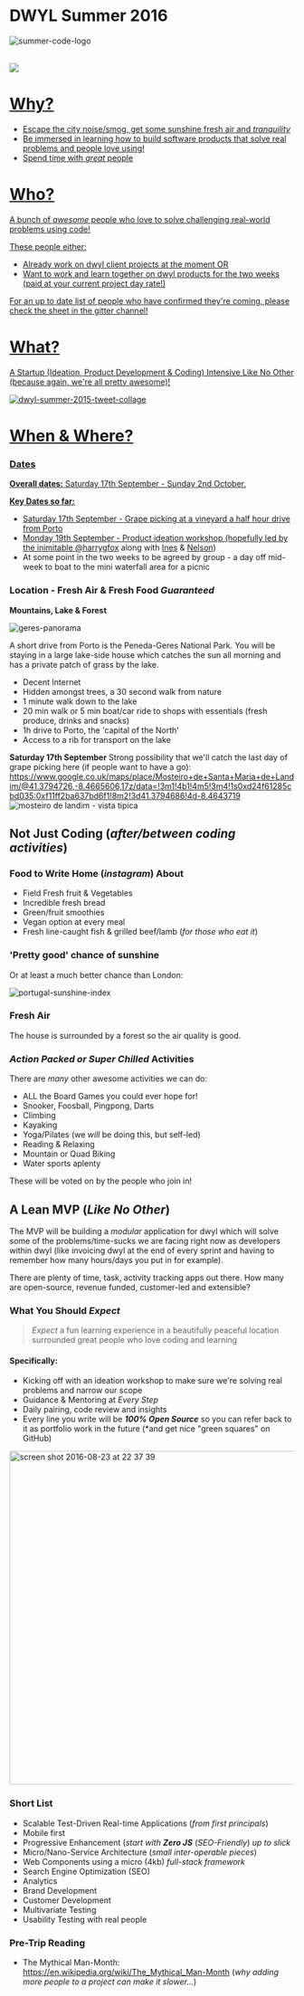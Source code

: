 # DWYL Summer 2016

![summer-code-logo](https://cloud.githubusercontent.com/assets/194400/17839685/7952017e-67e7-11e6-9d86-d66db0e34856.png)

<br/>
<a style="display:inline" href="https://gitter.im/dwyl/summer2016"><img src="https://img.shields.io/badge/dwyl-summer2016-green.svg">
<br/>


# Why?

+ Escape the city noise/smog, get some sunshine fresh air and *tranquility*
+ Be immersed in learning how to build software products that solve real problems and people love using!
+ Spend time with *great* people

# Who?

A bunch of *awesome* people who love to solve challenging real-world problems using code!

These people either:
+ Already work on dwyl client projects at the moment   OR
+ Want to work and learn together on dwyl products for the two weeks (paid at your current project day rate!)

For an up to date list of people who have confirmed they're coming, please check the sheet in the gitter channel!

# What?

A Startup (Ideation, Product Development & Coding) Intensive Like No Other (because again, we're all pretty awesome)!

![dwyl-summer-2015-tweet-collage](https://cloud.githubusercontent.com/assets/4185328/17987260/e75860d2-6b16-11e6-9817-134d47007806.jpg)


# When & Where?

### Dates

**Overall dates:** Saturday 17th September - Sunday 2nd October.

**Key Dates so far:**
+ Saturday 17th September - Grape picking at a vineyard a half hour drive from Porto
+ Monday 19th September - Product ideation workshop (hopefully led by the inimitable [@harrygfox](http://www.github.com/harrygfox) along with [Ines](http://www.twitter.com/iteles) & [Nelson](http://www.github.com/nelsonic))
+ At some point in the two weeks to be agreed by group - a day off mid-week to boat to the mini waterfall area for a picnic

### Location - Fresh Air & Fresh Food *Guaranteed*

**Mountains, Lake & Forest**

![geres-panorama](https://cloud.githubusercontent.com/assets/194400/8037829/f4ad88f2-0df7-11e5-8590-092cf12a0c0f.png)

A short drive from Porto is the Peneda-Geres National Park.
You will be staying in a large lake-side house which catches the sun all morning and has a private patch of grass by the lake.

+ Decent Internet
+ Hidden amongst trees, a 30 second walk from nature
+ 1 minute walk down to the lake
+ 20 min walk or 5 min boat/car ride to shops with essentials (fresh produce, drinks and snacks)
+ 1h drive to Porto, the 'capital of the North'
+ Access to a rib for transport on the lake

**Saturday 17th September**
Strong possibility that we'll catch the last day of grape picking here (if people want to have a go): https://www.google.co.uk/maps/place/Mosteiro+de+Santa+Maria+de+Landim/@41.3794726,-8.4665606,17z/data=!3m1!4b1!4m5!3m4!1s0xd24f61285cbd035:0xf11ff2ba637bd6f1!8m2!3d41.3794686!4d-8.4643719
![mosteiro de landim - vista tipica](https://cloud.githubusercontent.com/assets/4185328/17987467/0b91016a-6b18-11e6-84ee-0ffbefdd482b.JPG)



## Not Just Coding (*after/between coding activities*)

### Food to Write Home (*instagram*) About

+ Field Fresh fruit & Vegetables
+ Incredible fresh bread
+ Green/fruit smoothies
+ Vegan option at every meal
+ Fresh line-caught fish & grilled beef/lamb (*for those who eat it*)

### 'Pretty good' chance of sunshine

Or at least a much better chance than London: 

![portugal-sunshine-index](https://cloud.githubusercontent.com/assets/194400/8038866/f59c4de2-0dfd-11e5-957b-7e92396f10a3.png)


### Fresh Air

The house is surrounded by a forest so the air quality is good.

### *Action Packed or Super Chilled* Activities

There are *many* other awesome activities we can do:

+ ALL the Board Games you could ever hope for! 
+ Snooker, Foosball, Pingpong, Darts
+ Climbing
+ Kayaking
+ Yoga/Pilates (we *will* be doing this, but self-led)
+ Reading & Relaxing
+ Mountain or Quad Biking
+ Water sports aplenty 

These will be voted on by the people who join in!


## A Lean MVP (*Like No Other*)

The MVP will be building a *modular* application
for dwyl which will solve some of the problems/time-sucks we are facing right now as developers within dwyl (like invoicing dwyl at the end of every sprint and having to remember how many hours/days you put in for example).

There are plenty of time, task, activity tracking apps out there.
How many are open-source, revenue funded, customer-led and extensible?


### What You Should *Expect*

> *Expect* a fun learning experience in a beautifully peaceful location surrounded great people who love coding and learning

#### Specifically:

+ Kicking off with an ideation workshop to make sure we're solving real problems and narrow our scope
+ Guidance & Mentoring at *Every Step*
+ Daily pairing, code review and insights 
+ Every line you write will be ***100% Open Source*** so you
can refer back to it as portfolio work in the future (*and get nice "green squares" on GitHub)

<img width="590" alt="screen shot 2016-08-23 at 22 37 39" src="https://cloud.githubusercontent.com/assets/4185328/17987683/425bc0e4-6b19-11e6-984b-9fc335e81902.png">


### Short List

+ Scalable Test-Driven Real-time Applications (*from first principals*)
+ Mobile first
+ Progressive Enhancement (*start with* ***Zero JS*** (*SEO-Friendly*) *up to slick* 
+ Micro/Nano-Service Architecture (*small inter-operable pieces*)
+ Web Components using a micro (4kb) *full-stack framework*
+ Search Engine Optimization (SEO)
+ Analytics
+ Brand Development
+ Customer Development
+ Multivariate Testing
+ Usability Testing with real people

### Pre-Trip Reading

+ The Mythical Man-Month: https://en.wikipedia.org/wiki/The_Mythical_Man-Month
(*why adding more people to a project can make it slower...*)
